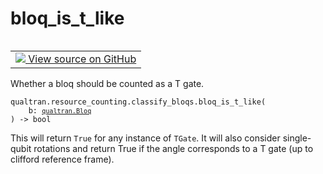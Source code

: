 # bloq_is_t_like


<table class="tfo-notebook-buttons tfo-api nocontent" align="left">
<td>
  <a target="_blank" href="https://github.com/quantumlib/Qualtran/blob/main/qualtran/resource_counting/classify_bloqs.py#L134-L160">
    <img src="https://www.tensorflow.org/images/GitHub-Mark-32px.png" />
    View source on GitHub
  </a>
</td>
</table>



Whether a bloq should be counted as a T gate.


<pre class="devsite-click-to-copy prettyprint lang-py tfo-signature-link">
<code>qualtran.resource_counting.classify_bloqs.bloq_is_t_like(
    b: <a href="../../../qualtran/Bloq.html"><code>qualtran.Bloq</code></a>
) -> bool
</code></pre>



<!-- Placeholder for "Used in" -->

This will return `True` for any instance of `TGate`. It will also consider
single-qubit rotations and return True if the angle corresponds to a T gate
(up to clifford reference frame).